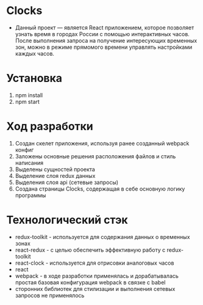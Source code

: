 # Clocks

* Данный проект — является React приложением, которое позволяет узнать время в городах России с помощью интерактивных часов. После выполнения запроса на получение интересующих временных зон, можно в режиме прямомого времени управлять настройками каждых часов. 

# Установка

  1) npm install
  2) npm start

# Ход разработки 

  1) Создан скелет приложения, используя ранее созданный webpack конфиг
  2) Заложены основные решения расположения файлов и стиль написания 
  3) Выделены сущностей проекта
  4) Выделение слоя redux данных 
  5) Выделения слоя api (сетевые запросы)
  6) Создана страницы Clocks, содержащая в себе основную логику программы

# Технологический стэк 
  * redux-toolkit - используется для содержания данных о временных зонах
  * react-redux   - с целью обеспечить эффективную работу с redux-toolkit
  * react-clock   - используется для отрисовки аналоговых часов
  * react         
  * webpack       - в ходе разработки применялась и дорабатывалась простая базовая конфигурация webpack в связке с babel
  * сторонних библиотек для стилизации и выполнения сетевых запросов не применялось
 
 
 
